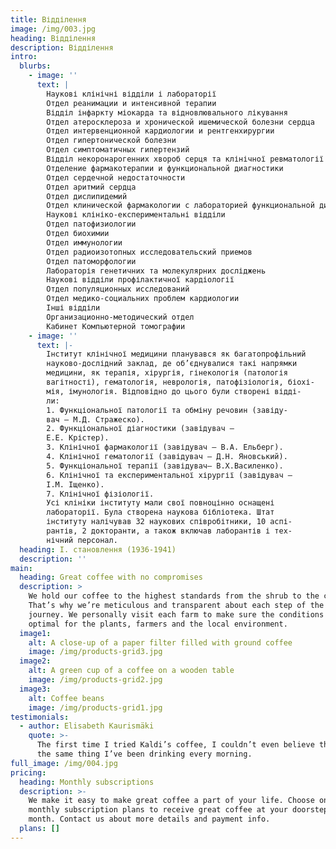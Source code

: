 ```yaml
---
title: Відділення
image: /img/003.jpg
heading: Відділення
description: Відділення
intro:
  blurbs:
    - image: ''
      text: |
        Наукові клінічні відділи і лабораторії
        Отдел реанимации и интенсивной терапии
        Відділ інфаркту міокарда та відновлювального лікування
        Отдел атеросклероза и хронической ишемической болезни сердца
        Отдел интервенционной кардиологии и рентгенхирургии
        Отдел гипертонической болезни
        Отдел симптоматичных гипертензий
        Відділ некоронарогенних хвороб серця та клінічної ревматології
        Отделение фармакотерапии и функциональной диагностики
        Отдел сердечной недостаточности
        Отдел аритмий сердца
        Отдел дислипидемий
        Отдел клинической фармакологии с лабораторией функциональной диагностики
        Наукові клініко-експериментальні відділи
        Отдел патофизиологии
        Отдел биохимии
        Отдел иммунологии
        Отдел радиоизотопных исследовательский приемов
        Отдел патоморфологии
        Лабораторія генетичних та молекулярних досліджень
        Наукові відділи профілактичної кардіології
        Отдел популяционных исследований
        Отдел медико-социальних проблем кардиологии
        Інші відділи
        Организационно-методический отдел
        Кабинет Компьютерной томографии
    - image: ''
      text: |-
        Інститут клінічної медицини планувався як багатопрофільний
        науково-дослідний заклад, де об’єднувалися такі напрямки
        медицини, як терапія, хірургія, гінекологія (патологія
        вагітності), гематологія, неврологія, патофізіологія, біохі-
        мія, імунологія. Відповідно до цього були створені відді-
        ли:
        1. Функціональної патології та обміну речовин (завіду-
        вач — М.Д. Стражеско).
        2. Функціональної діагностики (завідувач –
        Е.Е. Крістер).
        3. Клінічної фармакології (завідувач — В.А. Ельберг).
        4. Клінічної гематології (завідувач — Д.Н. Яновський).
        5. Функціональної терапії (завідувач— В.Х.Василенко).
        6. Клінічної та експериментальної хірургії (завідувач —
        І.М. Іщенко).
        7. Клінічної фізіології.
        Усі клініки інституту мали свої повноцінно оснащені
        лабораторії. Була створена наукова бібліотека. Штат
        інституту налічував 32 наукових співробітники, 10 аспі-
        рантів, 2 докторанти, а також включав лаборантів і тех-
        нічний персонал. 
  heading: І. становлення (1936-1941)
  description: ''
main:
  heading: Great coffee with no compromises
  description: >
    We hold our coffee to the highest standards from the shrub to the cup.
    That’s why we’re meticulous and transparent about each step of the coffee’s
    journey. We personally visit each farm to make sure the conditions are
    optimal for the plants, farmers and the local environment.
  image1:
    alt: A close-up of a paper filter filled with ground coffee
    image: /img/products-grid3.jpg
  image2:
    alt: A green cup of a coffee on a wooden table
    image: /img/products-grid2.jpg
  image3:
    alt: Coffee beans
    image: /img/products-grid1.jpg
testimonials:
  - author: Elisabeth Kaurismäki
    quote: >-
      The first time I tried Kaldi’s coffee, I couldn’t even believe that was
      the same thing I’ve been drinking every morning.
full_image: /img/004.jpg
pricing:
  heading: Monthly subscriptions
  description: >-
    We make it easy to make great coffee a part of your life. Choose one of our
    monthly subscription plans to receive great coffee at your doorstep each
    month. Contact us about more details and payment info.
  plans: []
---
```


